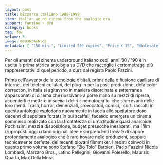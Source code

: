```yaml
---
layout: post
title: bizzarro italiano 1988-1999
item: italian weird cinema from the analogic era
support: fanzine + dvd
category: books
tag: few
volume: 3
image: ODU3NDAyNjc5
metadata: [ "150 min.", "Limited 500 copies", "Price € 15", "Wholesale € 6,50" ]
---
```


Per gli amanti del cinema underground italiano degli anni '80 / '90 è in uscita la prima storica antologia su DVD che raccoglie i cortometraggi più rappresentativi di quel periodo, a cura dal regista Paolo Fazzini.

Prima dell'avvento delle tecnologie digitali, prima della diffusione capillare di internet, dei telefoni cellulari, dei plug-in per la post-produzione, della color correction, in Italia si agitavano in maniera disordinata e sotterranea appassionati di cinema che riuscivano a porre mano su mezzi di ripresa, accenderli e mettere in scena i deliri cinematografici che scorrevano nelle loro menti. Trash, horror, demenziali, provocatori, comici, i corti raccolti in questa antologia esplodono nuovamente in faccia allo spettatore dopo decenni di sepoltura forzata in bui scaffali, facendo emergere un cinema sommerso realizzato con la sfrontatezza di un'attitudine quasi anarcoide. Pochissimi mezzi a disposizione, budget pressoché inesistenti, ma i film (ri)proposti oggi urlano originali idee e sorprendenti trovate di sapore profondamente analogico che è raro trovare nelle produzioni, seppure tecnicamente perfette, dei recenti giovani filmmaker.
I registi coinvolti in questo primo volume sono Stefano "Zio Tolo" Barbieri, Paolo Fazzini, Nicola Lombardi, Marzano Bros., Latino Pellegrini, Giovanni Polesello, Maurizio Quarta, Max Della Mora.
